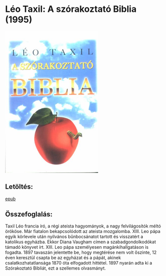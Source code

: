 # <a name="id_950">Léo Taxil: A szórakoztató Biblia (1995)</a>
<img src="https://github.com/BercziSandor/calibre_lib/raw/main/Leo%20Taxil/A%20szorakoztato%20Biblia%20%28950%29/cover.jpg" alt="cover" width="300"/>

## Letöltés:
[epub](https://github.com/BercziSandor/calibre_lib/raw/main/Leo%20Taxil/A%20szorakoztato%20Biblia%20%28950%29/A%20szorakoztato%20Biblia%20-%20Leo%20Taxil.epub)

## Összefoglalás:
<p class="description">Taxil Léo francia író, a régi ateista hagyományok, a nagy felvilágosítók méltó örököse. Már fiatalon bekapcsolódott az ateista mozgalomba. XIII. Leo pápa egyik körlevele után nyilvános bűnbocsánatot tartott és visszatért a katolikus egyházba. Ekkor Diana Vaugham címen a szabadgondolkodókat támadó könyvet írt. XIII. Leo pápa személyesen magánkihallgatáson is fogadta. 1897 tavaszán jelentette be, hogy megtérése nem volt őszinte, 12 éven keresztül csapta be az egyházat és a pápát, akinek csalatkozhatatlansága 1870 óta elfogadott hittétel. 1897 nyarán adta ki a Szórakoztató Bibliát, ezt a szellemes olvasmányt.</p>

